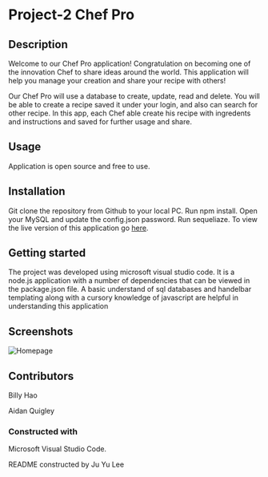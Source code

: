 # Project-2 Chef Pro


## Description

Welcome to our Chef Pro application! Congratulation on becoming one of the innovation Chef to share ideas around the world. This application will help you manage your creation and share your recipe with others!

Our Chef Pro will use a database to create, update, read and delete. You will be able to create a recipe saved it under your login, and also can search for other recipe. In this app, each Chef able create his recipe with ingredents and instructions and saved for further usage and share.

## Usage

Application is open source and free to use.

## Installation

Git clone the repository from Github to your local PC. Run npm install. Open your MySQL and update the config.json password. Run sequeliaze. To view the live version of this application go [here](https://uw-project-2.herokuapp.com/). 

## Getting started

The project was developed using microsoft visual studio code. It is a node.js application with a number of dependencies that can be viewed in the package.json file. A basic understand of sql databases and handelbar templating along with a cursory knowledge of javascript are helpful in understanding this application

## Screenshots

![Homepage](public/assets/images/homepage.png)

## Contributors

Billy Hao

Aidan Quigley


### Constructed with 
Microsoft Visual Studio Code.






README constructed by Ju Yu Lee